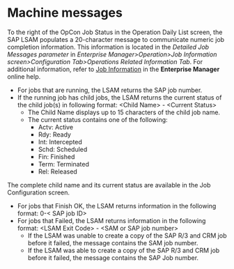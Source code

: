 # Machine messages

To the right of the OpCon Job Status in the Operation Daily List screen, the SAP LSAM populates a 20-character message to communicate numeric job completion information. This information is located in the *Detailed Job Messages parameter* in *Enterprise Manager\>Operation\>Job Information screen\>Configuration Tab\>Operations Related Information Tab*. For additional information, refer to [Job Information](https://help.smatechnologies.com/opcon/core/latest/Files/UI/Enterprise-Manager/Job%20Information.htm) in the **Enterprise Manager** online help.

- For jobs that are running, the LSAM returns the SAP job number.
- If the running job has child jobs, the LSAM returns the current status of the child job(s) in following format: <Child Name\> - <Current Status\>
  - The Child Name displays up to 15 characters of the child job name.
  - The current status contains one of the following:
    - Actv: Active
    - Rdy: Ready
    - Int: Intercepted
    - Schd: Scheduled
    - Fin: Finished
    - Term: Terminated
    - Rel: Released

The complete child name and its current status are available in the Job Configuration screen.

- For jobs that Finish OK, the LSAM returns information in the following format: 0-< SAP job ID\>
- For jobs that Failed, the LSAM returns information in the following format: <LSAM Exit Code\> - <SAM or SAP job number\>
  - If the LSAM was unable to create a copy of the SAP R/3 and CRM job before it failed, the message contains the SAM job number.
  - If the LSAM was able to create a copy of the SAP R/3 and CRM job before it failed, the message contains the SAP Job number.
